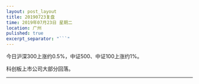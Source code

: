 ```yaml
---
layout: post_layout
title: 20190723复盘
time: 2019年07月23日 星期二
location: 广州
pulished: true
excerpt_separator: "```"
---
```



今日沪深300上涨约0.5%，中证500、中证100上涨约1%。

科创板上市公司大部分回落。

------------------------------------------------------------------

